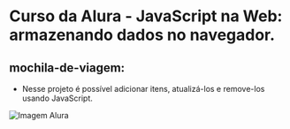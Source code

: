 # Curso da Alura - JavaScript na Web: armazenando dados no navegador.

## mochila-de-viagem:


  - Nesse projeto é possível adicionar itens, atualizá-los e remove-los usando JavaScript.
  
![Imagem Alura](https://user-images.githubusercontent.com/65731134/224521231-442be5ba-0545-4e78-a9b7-3acc8e624d3a.png)
